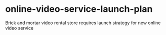 # online-video-service-launch-plan
Brick and mortar video rental store requires launch strategy for new online video service
